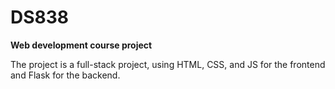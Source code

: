 # DS838
**Web development course project**

The project is a full-stack project, using HTML, CSS, and JS for the frontend and Flask for the backend.
